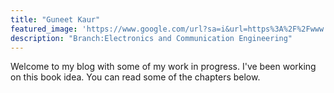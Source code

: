 ```yaml
---
title: "Guneet Kaur"
featured_image: 'https://www.google.com/url?sa=i&url=https%3A%2F%2Fwww.dreamstime.com%2Fdata-concept-gears-digital-background-abstract-technology-mechanical-engineering-image133099897&psig=AOvVaw2QPzriY_i5P1hB3dDVm8cM&ust=1610441300274000&source=images&cd=vfe&ved=0CAIQjRxqFwoTCJCd-sa_k-4CFQAAAAAdAAAAABAE'
description: "Branch:Electronics and Communication Engineering"
---
```

Welcome to my blog with some of my work in progress. I've been working on this book idea. You can read some of the chapters below.
